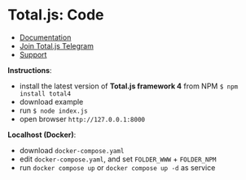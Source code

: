 # Total.js: Code

- [Documentation](https://docs.totaljs.com)
- [Join Total.js Telegram](https://t.me/totaljs)
- [Support](https://www.totaljs.com/support/)

__Instructions__:

- install the latest version of __Total.js framework 4__ from NPM `$ npm install total4`
- download example
- run `$ node index.js`
- open browser `http://127.0.0.1:8000`

__Localhost (Docker)__:

- download `docker-compose.yaml`
- edit `docker-compose.yaml`, and set `FOLDER_WWW` + `FOLDER_NPM`
- run `docker compose up` or `docker compose up -d` as service